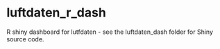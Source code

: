# luftdaten_r_dash
R shiny dashboard for lutfdaten - see the luftdaten_dash folder for Shiny source code.
